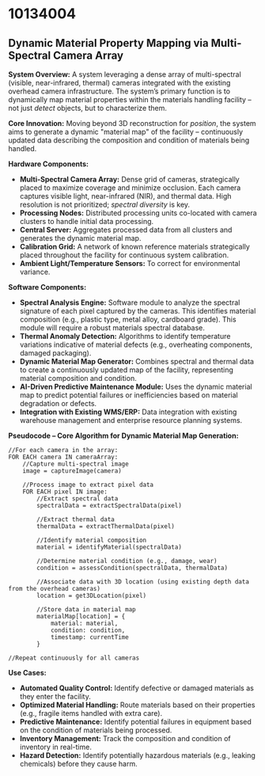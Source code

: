 # 10134004

## Dynamic Material Property Mapping via Multi-Spectral Camera Array

**System Overview:** A system leveraging a dense array of multi-spectral (visible, near-infrared, thermal) cameras integrated with the existing overhead camera infrastructure. The system’s primary function is to dynamically map material properties within the materials handling facility – not just *detect* objects, but to characterize them. 

**Core Innovation:** Moving beyond 3D reconstruction for *position*, the system aims to generate a dynamic "material map" of the facility – continuously updated data describing the composition and condition of materials being handled.

**Hardware Components:**

*   **Multi-Spectral Camera Array:** Dense grid of cameras, strategically placed to maximize coverage and minimize occlusion. Each camera captures visible light, near-infrared (NIR), and thermal data. High resolution is not prioritized; *spectral diversity* is key.
*   **Processing Nodes:** Distributed processing units co-located with camera clusters to handle initial data processing.
*   **Central Server:** Aggregates processed data from all clusters and generates the dynamic material map.
*   **Calibration Grid:** A network of known reference materials strategically placed throughout the facility for continuous system calibration.
*   **Ambient Light/Temperature Sensors:** To correct for environmental variance.

**Software Components:**

*   **Spectral Analysis Engine:** Software module to analyze the spectral signature of each pixel captured by the cameras. This identifies material composition (e.g., plastic type, metal alloy, cardboard grade). This module will require a robust materials spectral database.
*   **Thermal Anomaly Detection:** Algorithms to identify temperature variations indicative of material defects (e.g., overheating components, damaged packaging).
*   **Dynamic Material Map Generator:** Combines spectral and thermal data to create a continuously updated map of the facility, representing material composition and condition.
*   **AI-Driven Predictive Maintenance Module:**  Uses the dynamic material map to predict potential failures or inefficiencies based on material degradation or defects.
*   **Integration with Existing WMS/ERP:**  Data integration with existing warehouse management and enterprise resource planning systems.

**Pseudocode – Core Algorithm for Dynamic Material Map Generation:**

```pseudocode
//For each camera in the array:
FOR EACH camera IN cameraArray:
    //Capture multi-spectral image
    image = captureImage(camera)

    //Process image to extract pixel data
    FOR EACH pixel IN image:
        //Extract spectral data
        spectralData = extractSpectralData(pixel)

        //Extract thermal data
        thermalData = extractThermalData(pixel)

        //Identify material composition
        material = identifyMaterial(spectralData)

        //Determine material condition (e.g., damage, wear)
        condition = assessCondition(spectralData, thermalData)

        //Associate data with 3D location (using existing depth data from the overhead cameras)
        location = get3DLocation(pixel)

        //Store data in material map
        materialMap[location] = {
            material: material,
            condition: condition,
            timestamp: currentTime
        }

//Repeat continuously for all cameras
```

**Use Cases:**

*   **Automated Quality Control:** Identify defective or damaged materials as they enter the facility.
*   **Optimized Material Handling:** Route materials based on their properties (e.g., fragile items handled with extra care).
*   **Predictive Maintenance:** Identify potential failures in equipment based on the condition of materials being processed.
*   **Inventory Management:** Track the composition and condition of inventory in real-time.
*   **Hazard Detection:** Identify potentially hazardous materials (e.g., leaking chemicals) before they cause harm.